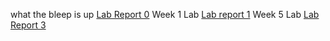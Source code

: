 what the bleep is up
[Lab Report 0](lab-report-1-week-0.html)
Week 1 Lab [Lab report 1](labReport1.html) 
Week 5 Lab [Lab Report 3](Week-3-lab.html)
